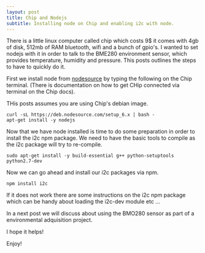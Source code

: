 ```yaml
---
layout: post
title: Chip and Nodejs
subtitle: Installing node on Chip and enabling i2c with node.
---
```


There is a little linux computer called chip which costs 9$ it comes with 4gb of disk, 512mb of RAM bluetooth, wifi and a bunch of gpio's.
I wanted to set nodejs with it in order to talk to the BME280 environment sensor, which provides temperature, humidity and pressure.
This posts outlines the steps to have to quickly do it.

First we install node from [nodesource](https://github.com/tierralibre/distributions#debinstall) by typing the following on the Chip terminal. (There is documentation on how to get CHip connected via terminal on the Chip docs).

THis posts assumes you are using Chip's debian image.

~~~
curl -sL https://deb.nodesource.com/setup_6.x | bash -
apt-get install -y nodejs
~~~

Now that we have node installed is time to do some preparation in order to install the i2c npm package.
We need to have the basic tools to compile as the i2c package will try to re-compile.

~~~
sudo apt-get install -y build-essential g++ python-setuptools python2.7-dev
~~~

Now we can go ahead and install our i2c packages via npm.

~~~
npm install i2c
~~~

If it does not work there are some instructions on the i2c npm package which can be handy about loading the i2c-dev module etc ...

In a next post we will discuss about using the BMO280 sensor as part of a environmental adquisition project.

I hope it helps!

Enjoy!
